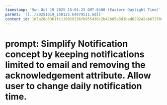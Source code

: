 ```yaml
---
timestamp: 'Sun Oct 19 2025 15:01:25 GMT-0400 (Eastern Daylight Time)'
parent: '[[../20251019_150125.64079511.md]]'
content_id: 1d7a20d6361fc119029136fb955430c2b42b65a8d1bad629242ab672f8c64950
---
```


# prompt: Simplify Notification concept by keeping notifications limited to email and removing the acknowledgement attribute. Allow user to change daily notification time.
